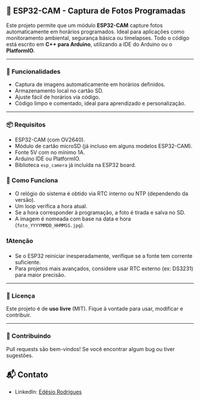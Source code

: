 ## 📸 ESP32-CAM - Captura de Fotos Programadas

Este projeto permite que um módulo **ESP32-CAM** capture fotos automaticamente em horários programados. Ideal para aplicações como monitoramento ambiental, segurança básica ou timelapses. Todo o código está escrito em **C++ para Arduino**, utilizando a IDE do Arduino ou o **PlatformIO**.

---

### 🔧 Funcionalidades

* Captura de imagens automaticamente em horários definidos.
* Armazenamento local no cartão SD.
* Ajuste fácil de horários via código.
* Código limpo e comentado, ideal para aprendizado e personalização.

---

### 📦 Requisitos

* ESP32-CAM (com OV2640).
* Módulo de cartão microSD (já incluso em alguns modelos ESP32-CAM).
* Fonte 5V com no mínimo 1A.
* Arduino IDE ou PlatformIO.
* Biblioteca `esp_camera` já incluída na ESP32 board.

### 🧠 Como Funciona

* O relógio do sistema é obtido via RTC interno ou NTP (dependendo da versão).
* Um loop verifica a hora atual.
* Se a hora corresponder à programação, a foto é tirada e salva no SD.
* A imagem é nomeada com base na data e hora (`foto_YYYYMMDD_HHMMSS.jpg`).

### ❗️Atenção

* Se o ESP32 reiniciar inesperadamente, verifique se a fonte tem corrente suficiente.
* Para projetos mais avançados, considere usar RTC externo (ex: DS3231) para maior precisão.

---

### 📄 Licença

Este projeto é de **uso livre** (MIT). Fique à vontade para usar, modificar e contribuir.

---

### 🤝 Contribuindo

Pull requests são bem-vindos! Se você encontrar algum bug ou tiver sugestões.

## 📬 Contato 
- LinkedIn: [Edésio Rodrigues](https://www.linkedin.com/in/devedesio-rodrigues/)
